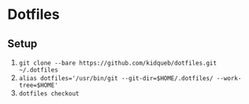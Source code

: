 # Dotfiles

## Setup

1. `git clone --bare https://github.com/kidqueb/dotfiles.git ~/.dotfiles`
1. `alias dotfiles='/usr/bin/git --git-dir=$HOME/.dotfiles/ --work-tree=$HOME'`
1. `dotfiles checkout`
